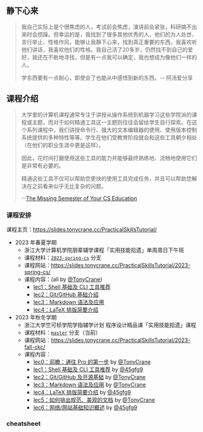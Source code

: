 ## 静下心来

> 我自己实际上是个很焦虑的人，考试前会焦虑，演讲前会紧张，科研搞不出来时会烦躁。但幸运的是，我找到了很多其他优秀的人，他们的为人处世、言行举止、性格作风，能够让我静下心来，找到真正重要的东西，我喜欢听他们讲话，我喜欢他们的性格。我自己活了20多岁，仍然找不到自己的爱好，我还在不断地寻找，但是有一点我可以确定，我也想成为像他们一样的人。
>
> 学东西要有一点耐心，即使会了也能从中感悟到新的东西。-- 阿汤爱分享
> 

## 课程介绍

> 大学里的计算机课程通常专注于讲授从操作系统到机器学习这些学院派的课程或主题，而对于如何精通工具这一主题则往往会留给学生自行探索。在这个系列课程中，我们讲授命令行、强大的文本编辑器的使用、使用版本控制系统提供的多种特性等等。学生在他们受教育阶段就会和这些工具朝夕相处（在他们的职业生涯中更是这样）。
> 
> 因此，花时间打磨使用这些工具的能力并能够最终熟练地、流畅地使用它们是非常有必要的。
> 
> 精通这些工具不仅可以帮助您更快的使用工具完成任务，并且可以帮助您解决在之前看来似乎无比复杂的问题。
>
> --[The Missing Semester of Your CS Education](https://missing-semester-cn.github.io/)

### 课程安排

课程主页：<https://slides.tonycrane.cc/PracticalSkillsTutorial/>

- 2023 年春夏学期
    - 浙江大学计算机学院朋辈辅学课程「实用技能拾遗」单周周日下午班
    - 课程材料：[`2023-spring-cs`](https://github.com/TonyCrane/PracticalSkillsTutorial/tree/2023-spring-cs) 分支
    - 课程网站：<https://slides.tonycrane.cc/PracticalSkillsTutorial/2023-spring-cs/>
    - 课程内容：(all by [@TonyCrane](https://github.com/TonyCrane/))
        - [lec1：Shell 基础及 CLI 工具推荐](https://slides.tonycrane.cc/PracticalSkillsTutorial/2023-spring-cs/lec1/)
        - [lec2：Git/GitHub 基础介绍](https://slides.tonycrane.cc/PracticalSkillsTutorial/2023-spring-cs/lec2/)
        - [lec3：Markdown 语法及应用](https://slides.tonycrane.cc/PracticalSkillsTutorial/2023-spring-cs/lec3/)
        - [lec4：LaTeX 排版简要介绍](https://slides.tonycrane.cc/PracticalSkillsTutorial/2023-spring-cs/lec4/)
- 2023 年秋冬学期
    - 浙江大学竺可桢学院学指辅学计划 程序设计精品课「实用技能拾遗」课程
    - 课程材料：[`master`](https://github.com/TonyCrane/PracticalSkillsTutorial/tree/master) 分支（当前）
    - 课程网站：<https://slides.tonycrane.cc/PracticalSkillsTutorial/2023-fall-ckc/>
    - 课程内容：
        - [lec0：前瞻：通往 Pro 的第一步](https://slides.tonycrane.cc/PracticalSkillsTutorial/2023-fall-ckc/lec0/) by [@TonyCrane](https://github.com/TonyCrane)
        - [lec1：Shell 基础及 CLI 工具推荐](https://slides.tonycrane.cc/PracticalSkillsTutorial/2023-fall-ckc/lec1/) by [@45gfg9](https://github.com/45gfg9)
        - [lec2：Git/GitHub 及开源基础](https://slides.tonycrane.cc/PracticalSkillsTutorial/2023-fall-ckc/lec2/) by [@TonyCrane](https://github.com/TonyCrane)
        - [lec3：Markdown 语法及应用](https://slides.tonycrane.cc/PracticalSkillsTutorial/2023-fall-ckc/lec3/) by [@TonyCrane](https://github.com/TonyCrane)
        - [lec4：LaTeX 排版简要介绍](https://slides.tonycrane.cc/PracticalSkillsTutorial/2023-fall-ckc/lec4/) by [@45gfg9](https://github.com/45gfg9)
        - [lec5：如何排出规范、美观的文档](https://slides.tonycrane.cc/PracticalSkillsTutorial/2023-fall-ckc/lec5/) by [@TonyCrane](https://github.com/TonyCrane)
        - [lec6：网络/网站基础知识概述](https://slides.tonycrane.cc/PracticalSkillsTutorial/2023-fall-ckc/lec6/) by [@45gfg9](https://github.com/45gfg9)

### cheatsheet



